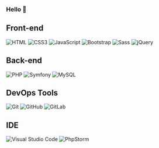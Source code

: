 ### Hello 👋

<!--
**teddydah/teddydah** is a ✨ _special_ ✨ repository because its `README.md` (this file) appears on your GitHub profile.

Here are some ideas to get you started:

- 🔭 I’m currently working on ...
- 🌱 I’m currently learning ...
- 👯 I’m looking to collaborate on ...
- 🤔 I’m looking for help with ...
- 💬 Ask me about ...
- 📫 How to reach me: ...
- 😄 Pronouns: ...
- ⚡ Fun fact: ...
-->

## Front-end
![HTML](https://img.shields.io/badge/HTML5-E34F26?style=for-the-badge&logo=html5&logoColor=white "HTML5")
![CSS3](https://img.shields.io/badge/CSS3-1572B6?style=for-the-badge&logo=css3&logoColor=white "CSS3")
![JavaScript](https://img.shields.io/badge/JavaScript-F7DF1E?style=for-the-badge&logo=javascript&logoColor=black "JavaScript")
![Bootstrap](https://img.shields.io/badge/Bootstrap-563D7C?style=for-the-badge&logo=bootstrap&logoColor=white "Bootstrap")
![Sass](https://img.shields.io/badge/Sass-CC6699?style=for-the-badge&logo=sass&logoColor=white "SASS")
![jQuery](https://img.shields.io/badge/jQuery-0769AD?style=for-the-badge&logo=jquery&logoColor=white "jQuery")

## Back-end
![PHP](https://img.shields.io/badge/PHP-777BB4?style=for-the-badge&logo=php&logoColor=white "PHP")
![Symfony](https://img.shields.io/badge/Symfony-000000?style=for-the-badge&logo=symfony&logoColor=white "Symfony")
![MySQL](https://img.shields.io/badge/MySQL-f29221?style=for-the-badge&logo=mysql&logoColor=white&labelColor=3E6E93 "MySQL")

## DevOps Tools
![Git](https://img.shields.io/badge/Git-F05033.svg?style=for-the-badge&logo=git&logoColor=white "Git")
![GitHub](https://img.shields.io/badge/GitHub-000000.svg?style=for-the-badge&logo=github&logoColor=white "GitHub")
![GitLab](https://img.shields.io/badge/GitLab-FC6D26.svg?style=for-the-badge&logo=gitlab&logoColor=white&labelColor=E14229 "GitLab")

## IDE
![Visual Studio Code](https://img.shields.io/badge/VS%20Code-0078d7.svg?style=for-the-badge&logo=visual-studio-code&logoColor=white "Visual Studio Code")
![PhpStorm](https://img.shields.io/badge/PhpStorm-000000.svg?style=for-the-badge&logo=phpstorm&logoColor=black&labelColor=9D4CF4 "PhpStorm")
